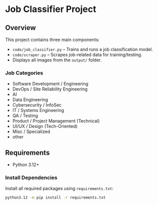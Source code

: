 # Job Classifier Project

## Overview

This project contains three main components:
- `code/job_classifier.py` – Trains and runs a job classification model.
- `code/scraper.py` – Scrapes job-related data for training/testing.
- Displays all images from the `output/` folder.


<!-- ### Sample Output

![Job Classification Output](output/comprehensive_results_20250603_120511.png)
![Roberta Output](output/confusion_matrix_bert_epoch_4.png)
![bert output](output/confusion_matrix_bert_epoch_3.png) -->


### Job Categories

- Software Development / Engineering
- DevOps / Site Reliability Engineering
- AI
- Data Engineering
- Cybersecurity / InfoSec
- IT / Systems Engineering
- QA / Testing
- Product / Project Management (Technical)
- UI/UX / Design (Tech-Oriented)
- Misc / Specialized
- other

## Requirements

- Python 3.12+

### Install Dependencies

Install all required packages using `requirements.txt`:

```bash
python3.12 -m pip install -r requirements.txt



